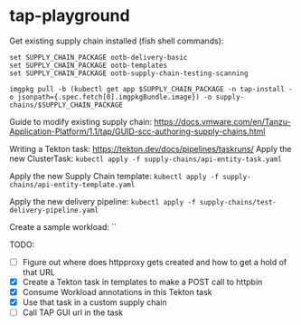 # tap-playground

Get existing supply chain installed (fish shell commands):

```
set SUPPLY_CHAIN_PACKAGE ootb-delivery-basic
set SUPPLY_CHAIN_PACKAGE ootb-templates
set SUPPLY_CHAIN_PACKAGE ootb-supply-chain-testing-scanning

imgpkg pull -b (kubectl get app $SUPPLY_CHAIN_PACKAGE -n tap-install -o jsonpath={.spec.fetch[0].imgpkgBundle.image}) -o supply-chains/$SUPPLY_CHAIN_PACKAGE
```

Guide to modify existing supply chain: <https://docs.vmware.com/en/Tanzu-Application-Platform/1.1/tap/GUID-scc-authoring-supply-chains.html>

Writing a Tekton task: <https://tekton.dev/docs/pipelines/taskruns/>
Apply the new ClusterTask: `kubectl apply -f supply-chains/api-entity-task.yaml`

Apply the new Supply Chain template: `kubectl apply -f supply-chains/api-entity-template.yaml`

Apply the new delivery pipeline: `kubectl apply -f supply-chains/test-delivery-pipeline.yaml`

Create a sample workload: ``

TODO:

- [ ] Figure out where does httpproxy gets created and how to get a hold of that URL
- [x] Create a Tekton task in templates to make a POST call to httpbin
- [x] Consume Workload annotations in this Tekton task
- [x] Use that task in a custom supply chain
- [ ] Call TAP GUI url in the task

